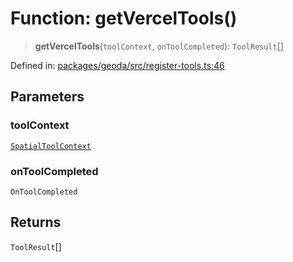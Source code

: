 # Function: getVercelTools()

> **getVercelTools**(`toolContext`, `onToolCompleted`): `ToolResult`[]

Defined in: [packages/geoda/src/register-tools.ts:46](https://github.com/GeoDaCenter/openassistant/blob/36f516b8229288259590b2d9dab3b10cbfc3cbfd/packages/geoda/src/register-tools.ts#L46)

## Parameters

### toolContext

[`SpatialToolContext`](../type-aliases/SpatialToolContext.md)

### onToolCompleted

`OnToolCompleted`

## Returns

`ToolResult`[]
